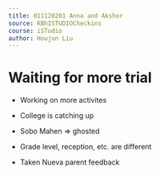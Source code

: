 ```yaml
---
title: 011120201 Anna and Akshor
source: KBhISTUDIOCheckins
course: iSTudio
author: Houjun Liu
---
```


# Waiting for more trial
- Working on more activites
- College is catching up

- Sobo Mahen => ghosted
- Grade level, reception, etc. are different

- Taken Nueva parent feedback 



